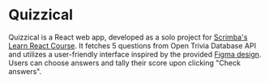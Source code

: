 # Quizzical

Quizzical is a React web app, developed as a solo project for [Scrimba's Learn React Course](https://scrimba.com/learn/learnreact). It fetches 5 questions from Open Trivia Database API and utilizes a user-friendly interface inspired by the provided [Figma design](https://www.figma.com/file/E9S5iPcm10f0RIHK8mCqKL/Quizzical-App?type=design&node-id=0-1&t=fcniYUaEsuIJBcKQ-0). Users can choose answers and tally their score upon clicking "Check answers".
